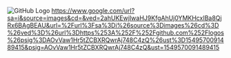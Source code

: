 ![GitHub Logo](/images/logo.png) https://www.google.com/url?sa=i&source=images&cd=&ved=2ahUKEwjIwaHJ9KfgAhUj0YMKHcxIBa8QjRx6BAgBEAU&url=%2Furl%3Fsa%3Di%26source%3Dimages%26cd%3D%26ved%3D%26url%3Dhttps%253A%252F%252Fgithub.com%252Flogos%26psig%3DAOvVaw1Hr5tZCBXRQwrAj748C4zQ%26ust%3D1549570091489415&psig=AOvVaw1Hr5tZCBXRQwrAj748C4zQ&ust=1549570091489415
